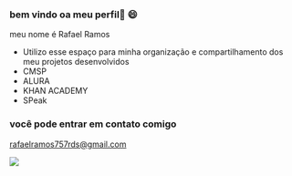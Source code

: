 ### bem vindo oa meu perfil👋 😄

meu nome é Rafael Ramos

- Utilizo esse espaço para minha organização e compartilhamento dos meu projetos desenvolvidos
- CMSP
- ALURA
- KHAN ACADEMY
- SPeak

 ### você pode entrar em contato comigo 

 rafaelramos757rds@gmail.com

![](https://www.bing.com/th/id/OGC.fda1f97fc66ee84e3c16b1f7a41a1e2a?pid=1.7&rurl=https%3a%2f%2fc.tenor.com%2f0BPmMD-j1DwAAAAM%2fpump.gif&ehk=byw%2b7JZtkJgJb8jW969oH%2fsDqYOEnwkgJysrrC0xiN0%3d)
